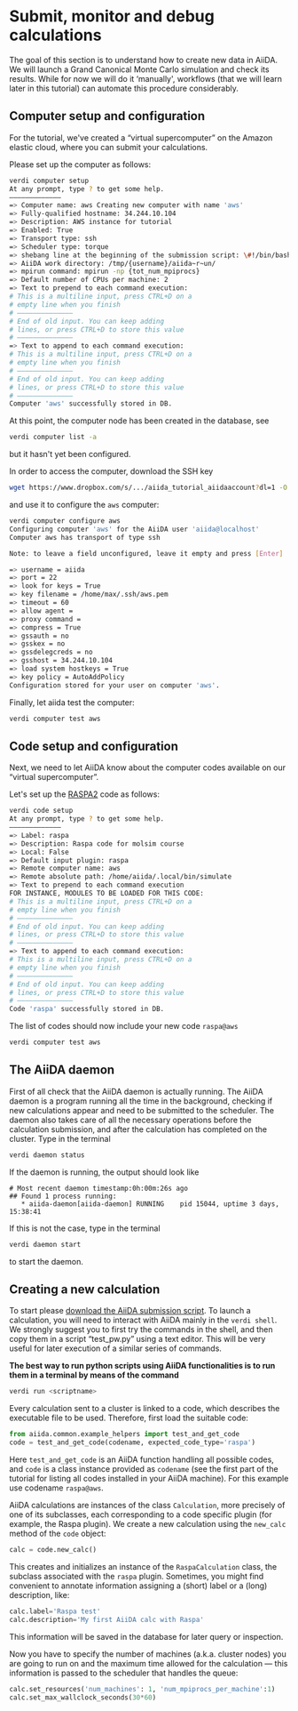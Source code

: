 Submit, monitor and debug calculations
======================================

The goal of this section is to understand how to create new data in
AiiDA. We will launch a Grand Canonical Monte Carlo simulation and check
its results. While for now we will do it ‘manually', workflows (that we
will learn later in this tutorial) can automate this procedure
considerably.

Computer setup and configuration
--------------------------------

For the tutorial, we've created a “virtual supercomputer” on the Amazon
elastic cloud, where you can submit your calculations.

Please set up the computer as follows:

```bash
verdi computer setup 
At any prompt, type ? to get some help.
————————————— 
=> Computer name: aws Creating new computer with name 'aws' 
=> Fully-qualified hostname: 34.244.10.104 
=> Description: AWS instance for tutorial 
=> Enabled: True 
=> Transport type: ssh 
=> Scheduler type: torque 
=> shebang line at the beginning of the submission script: \#!/bin/bash 
=> AiiDA work directory: /tmp/{username}/aiida~r~un/ 
=> mpirun command: mpirun -np {tot_num_mpiprocs}
=> Default number of CPUs per machine: 2 
=> Text to prepend to each command execution: 
# This is a multiline input, press CTRL+D on a 
# empty line when you finish 
# ——————————————
# End of old input. You can keep adding 
# lines, or press CTRL+D to store this value 
# —————————————— 
=> Text to append to each command execution: 
# This is a multiline input, press CTRL+D on a 
# empty line when you finish 
# —————————————— 
# End of old input. You can keep adding 
# lines, or press CTRL+D to store this value 
# ——————————————
Computer 'aws' successfully stored in DB.
```

At this point, the computer node has been created in the database, see

```bash
verdi computer list -a
```

but it hasn't yet been configured.

In order to access the computer, download the SSH key

```bash
wget https://www.dropbox.com/s/.../aiida_tutorial_aiidaaccount?dl=1 -O /home/max/.ssh/aws.pem
```

and use it to configure the `aws` computer:

```bash
verdi computer configure aws 
Configuring computer 'aws' for the AiiDA user 'aiida@localhost' 
Computer aws has transport of type ssh

Note: to leave a field unconfigured, leave it empty and press [Enter]

=> username = aiida 
=> port = 22 
=> look for keys = True 
=> key filename = /home/max/.ssh/aws.pem 
=> timeout = 60 
=> allow agent = 
=> proxy command = 
=> compress = True 
=> gssauth = no 
=> gsskex = no 
=> gssdelegcreds = no 
=> gsshost = 34.244.10.104
=> load system hostkeys = True 
=> key policy = AutoAddPolicy
Configuration stored for your user on computer 'aws'.
```

Finally, let aiida test the computer:

```bash
verdi computer test aws
```

Code setup and configuration
----------------------------

Next, we need to let AiiDA know about the computer codes available on
our “virtual supercomputer”.

Let's set up the [RASPA2](https://github.com/numat/RASPA2) code as follows:


```bash
verdi code setup 
At any prompt, type ? to get some help. 
—————————————
=> Label: raspa 
=> Description: Raspa code for molsim course
=> Local: False 
=> Default input plugin: raspa 
=> Remote computer name: aws 
=> Remote absolute path: /home/aiida/.local/bin/simulate 
=> Text to prepend to each command execution 
FOR INSTANCE, MODULES TO BE LOADED FOR THIS CODE: 
# This is a multiline input, press CTRL+D on a 
# empty line when you finish 
# —————————————— 
# End of old input. You can keep adding 
# lines, or press CTRL+D to store this value 
# —————————————— 
=> Text to append to each command execution: 
# This is a multiline input, press CTRL+D on a 
# empty line when you finish 
# —————————————— 
# End of old input. You can keep adding 
# lines, or press CTRL+D to store this value 
# —————————————— 
Code 'raspa' successfully stored in DB.
```

The list of codes should now include your new code `raspa@aws`

```bash
verdi computer test aws
```

The AiiDA daemon
----------------

First of all check that the AiiDA daemon is actually running. The AiiDA
daemon is a program running all the time in the background, checking if
new calculations appear and need to be submitted to the scheduler. The
daemon also takes care of all the necessary operations before the
calculation submission, and after the calculation has completed on the
cluster. Type in the terminal

```bash
verdi daemon status
```

If the daemon is running, the output should look like

    # Most recent daemon timestamp:0h:00m:26s ago
    ## Found 1 process running:
       * aiida-daemon[aiida-daemon] RUNNING    pid 15044, uptime 3 days, 15:38:41

If this is not the case, type in the terminal

```bash
verdi daemon start
```

to start the daemon.

Creating a new calculation
--------------------------

To start please [download the AiiDA submission script](/assets/2018_EPFL_molsim/raspa_submission.zip). To
launch a calculation, you will need to interact with AiiDA mainly in the
<span>`verdi shell`</span>. We strongly suggest you to first try the
commands in the shell, and then copy them in a script “test\_pw.py”
using a text editor. This will be very useful for later execution of a
similar series of commands.

**The best way to run python scripts using AiiDA functionalities is to
run them in a terminal by means of the command**

```bash
verdi run <scriptname>
```

Every calculation sent to a cluster is linked to a code, which describes
the executable file to be used. Therefore, first load the suitable code:

```python
from aiida.common.example_helpers import test_and_get_code 
code = test_and_get_code(codename, expected_code_type='raspa')
```

Here `test_and_get_code` is an AiiDA function handling all possible
codes, and `code` is a class instance provided as `codename` (see the
first part of the tutorial for listing all codes installed in your AiiDA
machine). For this example use codename `raspa@aws`.

AiiDA calculations are instances of the class `Calculation`, more
precisely of one of its subclasses, each corresponding to a code
specific plugin (for example, the Raspa plugin). We create a new
calculation using the `new_calc` method of the `code` object:

```python
calc = code.new_calc()
```

This creates and initializes an instance of the `RaspaCalculation`
class, the subclass associated with the `raspa` plugin. Sometimes, you might find convenient to annotate
information assigning a (short) label or a (long) description, like:

```python
calc.label='Raspa test'
calc.description='My first AiiDA calc with Raspa'
```

This information will be saved in the database for later query or
inspection.

Now you have to specify the number of machines (a.k.a. cluster nodes)
you are going to run on and the maximum time allowed for the calculation
— this information is passed to the scheduler that handles the queue:

```python
calc.set_resources('num_machines': 1, 'num_mpiprocs_per_machine':1)
calc.set_max_wallclock_seconds(30*60)
```
